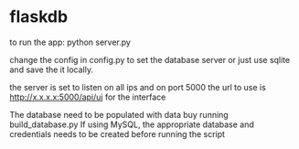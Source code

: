 # flaskdb

to run the app: python server.py

change the config in config.py to set the database server or just use sqlite and save the it locally.

the server is set to listen on all ips and on port 5000
the url to use is http://x.x.x.x:5000/api/ui for the interface

The database need to be populated with data buy running build_database.py
If using MySQL, the appropriate database and credentials needs to be created before running the script
